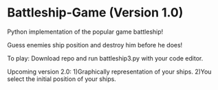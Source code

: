 # Battleship-Game (Version 1.0)
Python implementation of the popular game battleship!

Guess enemies ship position and destroy him before he does!

To play:
Download repo and run battleship3.py with your code editor.



Upcoming version 2.0: 
1)Graphically representation of your ships.
2)You select the initial position of your ships.




